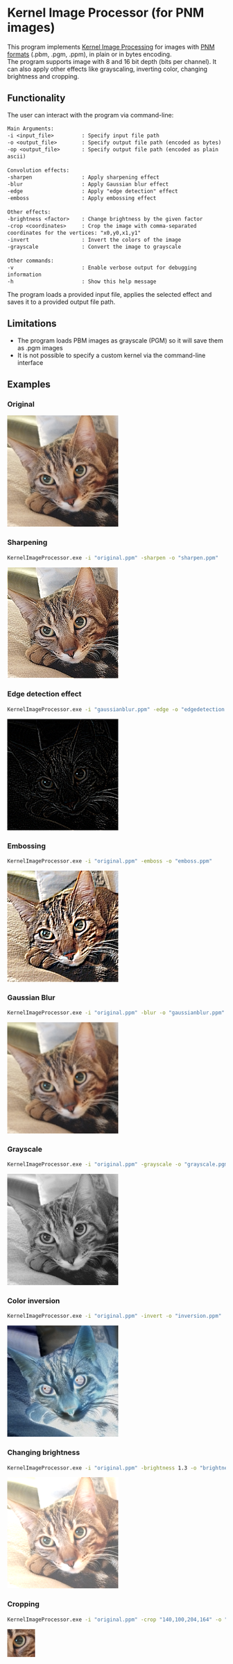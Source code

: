 # Kernel Image Processor (for PNM images)

This program implements [Kernel Image Processing](https://en.wikipedia.org/wiki/Kernel_(image_processing)) for images with [PNM formats](https://en.wikipedia.org/wiki/Netpbm) (.pbm, .pgm, .ppm), in plain or in bytes encoding.\
The program supports image with 8 and 16 bit depth (bits per channel).
It can also apply other effects like grayscaling, inverting color, changing brightness and cropping.

## Functionality

The user can interact with the program via command-line:
```
Main Arguments:
-i <input_file>         : Specify input file path
-o <output_file>        : Specify output file path (encoded as bytes)
-op <output_file>       : Specify output file path (encoded as plain ascii)

Convolution effects:
-sharpen                : Apply sharpening effect
-blur                   : Apply Gaussian blur effect
-edge                   : Apply "edge detection" effect
-emboss                 : Apply embossing effect

Other effects:
-brightness <factor>    : Change brightness by the given factor
-crop <coordinates>     : Crop the image with comma-separated coordinates for the vertices: "x0,y0,x1,y1"
-invert                 : Invert the colors of the image
-grayscale              : Convert the image to grayscale

Other commands:
-v                      : Enable verbose output for debugging information
-h                      : Show this help message
```

The program loads a provided input file, applies the selected effect and saves it to a provided output file path.

## Limitations

- The program loads PBM images as grayscale (PGM) so it will save them as .pgm images
- It is not possible to specify a custom kernel via the command-line interface

## Examples

### Original
![original](examples/original.png)

### Sharpening
```bash
KernelImageProcessor.exe -i "original.ppm" -sharpen -o "sharpen.ppm"
```
![sharpen](examples/sharpen.png)

### Edge detection effect
```bash
KernelImageProcessor.exe -i "gaussianblur.ppm" -edge -o "edgedetection.ppm"
```
![edgedetection](examples/edgedetection.png)

### Embossing
```bash
KernelImageProcessor.exe -i "original.ppm" -emboss -o "emboss.ppm"
```
![emboss](examples/emboss.png)

### Gaussian Blur
```bash
KernelImageProcessor.exe -i "original.ppm" -blur -o "gaussianblur.ppm"
```
![gaussianblur](examples/gaussianblur.png)

### Grayscale
```bash
KernelImageProcessor.exe -i "original.ppm" -grayscale -o "grayscale.pgm"
```
![grayscale](examples/grayscale.png)

### Color inversion
```bash
KernelImageProcessor.exe -i "original.ppm" -invert -o "inversion.ppm"
```
![inversion](examples/inversion.png)

### Changing brightness
```bash
KernelImageProcessor.exe -i "original.ppm" -brightness 1.3 -o "brightness.ppm"
```
![brightness](examples/brightness.png)

### Cropping
```bash
KernelImageProcessor.exe -i "original.ppm" -crop "140,100,204,164" -o "cropped.ppm"
```
![crop](examples/cropped.png)

